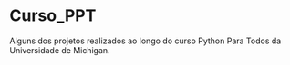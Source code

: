 # Curso_PPT
Alguns dos projetos realizados ao longo do curso Python Para Todos da Universidade de Michigan.
